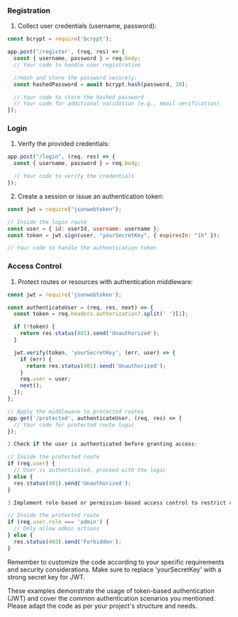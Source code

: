 ### Registration

1. Collect user credentials (username, password):

```javascript
const bcrypt = require('bcrypt');

app.post('/register', (req, res) => {
  const { username, password } = req.body;
  // Your code to handle user registration

  //Hash and store the password securely:
  const hashedPassword = await bcrypt.hash(password, 10);

  // Your code to store the hashed password
  // Your code for additional validation (e.g., email verification)
});
```

### Login

1. Verify the provided credentials:

```javascript
app.post("/login", (req, res) => {
  const { username, password } = req.body;

  // Your code to verify the credentials
});
```

2. Create a session or issue an authentication token:

```js
const jwt = require("jsonwebtoken");

// Inside the login route
const user = { id: userId, username: username };
const token = jwt.sign(user, "yourSecretKey", { expiresIn: "1h" });

// Your code to handle the authentication token
```

### Access Control

1. Protect routes or resources with authentication middleware:

```javascript
const jwt = require('jsonwebtoken');

const authenticateUser = (req, res, next) => {
  const token = req.headers.authorization?.split(' ')[1];

  if (!token) {
    return res.status(401).send('Unauthorized');
  }

  jwt.verify(token, 'yourSecretKey', (err, user) => {
    if (err) {
      return res.status(401).send('Unauthorized');
    }
    req.user = user;
    next();
  });
};

// Apply the middleware to protected routes
app.get('/protected', authenticateUser, (req, res) => {
  // Your code for protected route logic
});

2.Check if the user is authenticated before granting access:

// Inside the protected route
if (req.user) {
  // User is authenticated, proceed with the logic
} else {
  res.status(401).send('Unauthorized');
}

3.Implement role-based or permission-based access control to restrict certain actions:

// Inside the protected route
if (req.user.role === 'admin') {
  // Only allow admin actions
} else {
  res.status(403).send('Forbidden');
}
```

Remember to customize the code according to your specific requirements and security considerations. Make sure to replace 'yourSecretKey' with a strong secret key for JWT.

These examples demonstrate the usage of token-based authentication (JWT) and cover the common authentication scenarios you mentioned. Please adapt the code as per your project's structure and needs.
